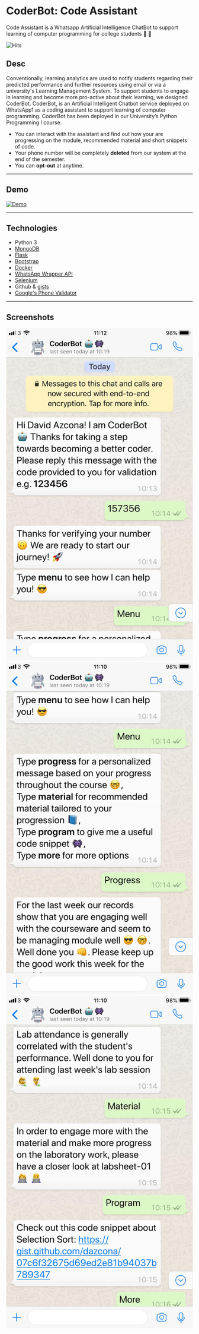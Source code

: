 # CoderBot: Code Assistant

Code Assistant is a Whatsapp Artificial Intelligence ChatBot to support learning of computer programming for college students 🤖 👾 

![Hits](https://hitcounter.pythonanywhere.com/count/tag.svg?url=https%3A%2F%2Fgithub.com%2Fdazcona%2Fcode-assistant)

## Desc

Conventionally, learning analytics are used to notify students regarding their predicted performance and further resources using email or via a university's Learning Management System. To support students to engage in learning and become more pro-active about their learning, we designed CoderBot. CoderBot, is an Artificial Intelligent Chatbot service deployed on WhatsApp1 as a coding assistant to support learning of computer programming. CoderBot has been deployed in our University’s Python Programming I course.

* You can interact with the assistant and find out how your are progressing on the module, recommended material and short snippets of code.
* Your phone number will be completely **deleted** from our system at the end of the semester.
* You can **opt-out** at anytime.

---

## Demo

[![Demo](https://img.youtube.com/vi/9HSLwvVzN8E/0.jpg)](https://www.youtube.com/watch?v=9HSLwvVzN8E)

---

## Technologies

* Python 3
* [MongoDB](https://www.mongodb.com/)
* [Flask](http://flask.pocoo.org/)
* [Bootstrap](https://getbootstrap.com/)
* [Docker](https://www.docker.com/)
* [WhatsApp Wrapper API](https://github.com/mukulhase/WebWhatsapp-Wrapper)
* [Selenium](https://www.seleniumhq.org/)
* Github & [gists](https://gist.github.com/dazcona)
* [Google's Phone Validator](https://pypi.org/project/phonenumbers/)

---

## Screenshots

![alt-text-1](img/coderbot1.jpeg "Validation") 
![alt-text-2](img/coderbot2.jpeg "Progress") 
![alt-text-3](img/coderbot3.jpeg "Code Snippets")
